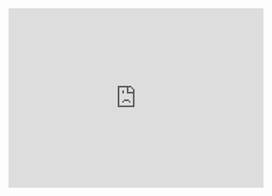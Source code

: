 <iframe src="https://trinket.io/embed/python3/a5bd54189b?outputOnly=true&start=result" width="100%" height="356" frameborder="0" marginwidth="0" marginheight="0" allowfullscreen></iframe>
